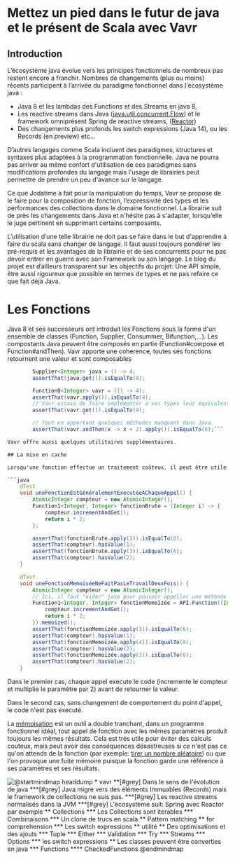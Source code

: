 # Mettez un pied dans le futur de java et le présent de Scala avec Vavr

## Introduction
L’écosystème java évolue vers les principes fonctionnels de nombreux pas restent encore a franchir. Nombres de changements (plus ou moins) récents participent à l’arrivée du paradigme fonctionnel dans l'écosystème java :
* Java 8 et les lambdas des Functions et des Streams en java 8,
* Les reactive streams dans Java ([java.util.concurrent.Flow](https://docs.oracle.com/javase/9/docs/api/java/util/concurrent/Flow.html)) et le framework omniprésent Spring de reactive streams, ([Reactor](https://projectreactor.io/))
* Des changements plus profonds les switch expressions (Java 14), ou les Records (en preview) etc…

D’autres langages comme Scala incluent des paradigmes, structures et syntaxes plus adaptées à la programmation fonctionnelle. Java ne pourra pas arriver au même confort d'utilisation de ces paradigmes sans modifications profondes du langage mais l'usage de librairies peut permettre de prendre un peu d'avance sur le langage.

Ce que Jodatime à fait pour la manipulation du temps, Vavr se propose de le faire pour la composition de fonction, l’expressivité des types et les performances des collections dans le domaine fonctionnel.
La librairie suit de près les changements dans Java et n'hésite pas à s'adapter, lorsqu’elle le juge pertinent en supprimant certains composants.

L’utilisation d’une telle librairie ne doit pas se faire dans le but d'apprendre à faire du scala sans changer de langage. Il faut aussi toujours pondérer les pré-requis et les avantages de la librairie et de ses concurrents pour ne pas devoir entrer en guerre avec son Framework ou son langage. Le blog du projet est d’ailleurs transparent sur les objectifs du projet: Une API simple, être aussi rigoureux que possible en termes de types et ne pas refaire ce que fait déjà Java.

# Les Fonctions

Java 8 et ses successeurs ont introduit les Fonctions sous la forme d'un ensemble de classes (Function, Supplier, Consummer, Bifunction,...). Les compostants Java peuvent être composés en partie (Function#compose et Function#andThen). Vavr apporte une coherence, toutes ses fonctions retournent une valeur et sont composables

```java
		Supplier<Integer> java = () -> 4;
		assertThat(java.get()).isEqualTo(4);

		Function0<Integer> vavr = (() -> 4);
		assertThat(vavr.apply()).isEqualTo(4);
		// Vavr essaie de faire implémenter a ses types leur équivalent java
		assertThat(vavr.get()).isEqualTo(4);

		// Tout en apportant quelques méthodes manquant dans Java.
		assertThat(vavr.andThen(x -> x + 2).apply()).isEqualTo(6);```

Vavr offre aussi quelques utilitaires supplémentaires.

## La mise en cache

Lorsqu'une fonction effectue un traitement coûteux, il peut être utile de stocker son résultat. En programmation fonctionnelle cela s'appelle la La [Mémoisation](https://fr.wikipedia.org/wiki/M%C3%A9mo%C3%AFsation).

```java
	@Test
	void uneFonctionEstGénéralementExecutéeAChaqueAppel() {
		AtomicInteger compteur = new AtomicInteger();
		Function1<Integer, Integer> fonctionBrute = (Integer i) -> {
			compteur.incrementAndGet();
			return i * 2;
		};

		assertThat(fonctionBrute.apply(3)).isEqualTo(6);
		assertThat(compteur).hasValue(1);
		assertThat(fonctionBrute.apply(3)).isEqualTo(6);
		assertThat(compteur).hasValue(2);
	}

	@Test
	void uneFonctionMemoïséeNeFaitPasLeTravailDeuxFois() {
		AtomicInteger compteur = new AtomicInteger();
		// Ici, il faut "aider" java pour pouvoir appeller une méthode sur la fonction.
		Function1<Integer, Integer> fonctionMemoïzée = API.Function((Integer i) -> {
			compteur.incrementAndGet();
			return i * 2;
		}).memoized();
		assertThat(fonctionMemoïzée.apply(3)).isEqualTo(6);
		assertThat(compteur).hasValue(1);
		assertThat(fonctionMemoïzée.apply(4)).isEqualTo(8);
		assertThat(compteur).hasValue(2);
		assertThat(fonctionMemoïzée.apply(3)).isEqualTo(6);
		assertThat(compteur).hasValue(2);
	}
```
Dans le premier cas, chaque appel execute le code (incremente le compteur et multiplie le paramètre par 2) avant de retourner la valeur.

Dans le second cas, sans changement de comportement du point d'appel, le code n'est pas executé.

La [mémoisation](https://fr.wikipedia.org/wiki/M%C3%A9mo%C3%AFsation) est un outil a double tranchant, dans un programme fonctionnel idéal, tout appel de fonction avec les mêmes paramètres produit toujours les mêmes résultats. Cela est très utile pour éviter des calculs couteux, mais peut avoir des conséquences désastreuses si ce n'est pas ce qu'on attends de la fonction (par exemple: [tirer un nombre aléatoire](https://xkcd.com/221/)) ou que l'on provoque une fuite mémoire puisque la fonction garde une référence à ses paramètres et ses résultats.

![
    @startmindmap headdump
    * vavr
    **[#grey] Dans le sens de l'évolution de java
    ***[#grey]  Java migre vers des éléments Immuables (Records) mais le framework de collections ne suis pas.
    ***[#grey]  Les reactive streams normalisés dans la JVM
    ***[#grey]  L'écosystème suit: Spring avec Reactor par exemple
    ** Collections
    *** Les Collections sont iterables
    *** Combinaisons
    *** Un clone de trucs en scala
    ** Pattern matching
    ** for comprehension
    *** Les switch expressions
    ** utilité
    ** Des optimisations et des ajouts
    *** Tuple
    *** Either
    *** Validation
    *** Try
    *** Streams
    *** Options
    *** les switch expressions
    ** Les classes peuvent être converties en java
    *** Functions
    **** CheckedFunctions
    @endmindmap
](documentation/assets/headdump.png)